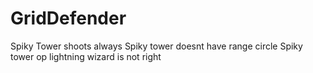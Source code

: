 GridDefender
============

Spiky Tower shoots always
Spiky tower doesnt have range circle
Spiky tower op
lightning wizard is not right
